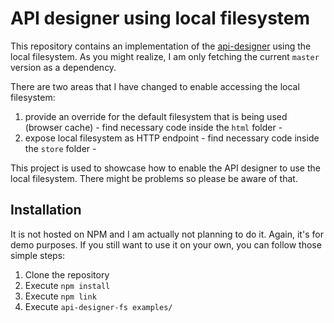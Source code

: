 # API designer using local filesystem

This repository contains an implementation of the [api-designer](https://github.com/mulesoft/api-designer) using the local filesystem. As you might realize, I am only fetching the current `master` version as a dependency. 

There are two areas that I have changed to enable accessing the local filesystem:

1. provide an override for the default filesystem that is being used (browser cache) - find necessary code inside the `html` folder -
2. expose local filesystem as HTTP endpoint - find necessary code inside the `store` folder -  

This project is used to showcase how to enable the API designer to use the local filesystem. There might be problems so please be aware of that.

## Installation

It is not hosted on NPM and I am actually not planning to do it. Again, it's for demo purposes. If you still want to use it on your own, you can follow those simple steps:

1. Clone the repository
2. Execute `npm install`
3. Execute `npm link`
4. Execute `api-designer-fs examples/`